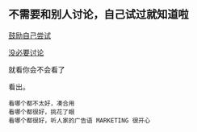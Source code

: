 
## 不需要和别人讨论，自己试过就知道啦

[鼓励自己尝试](https://askubuntu.com/questions/566412/am-i-better-off-with-xbuntu-or-lubuntu)

[没必要讨论](https://www.v2ex.com/t/273502)

就看你会不会看了

看出。

```
看哪个都不太好，凑合用
看哪个都很好，挑花了眼
看哪个都很好，听人家的广告语 MARKETING 很开心
```

